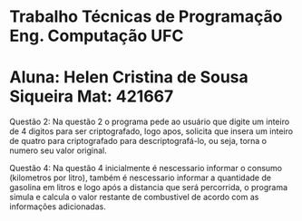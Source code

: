 # Trabalho Técnicas de Programação Eng. Computação UFC
# Aluna: Helen Cristina de Sousa Siqueira Mat: 421667

  Questão 2:
  Na questão 2 o programa pede ao usuário que digite um inteiro de 4 digitos para ser criptografado, logo apos, solicita que insera um inteiro de quatro para criptografado para descriptografá-lo, ou seja, torna o numero seu valor original.
  
  Questão 4:
  Na questão 4 inicialmente é nescessario informar o consumo (kilometros por litro), também é nescessario informar a quantidade de gasolina em litros e logo após a distancia que será percorrida, o programa simula e calcula o valor restante de combustivel de acordo com as informações adicionadas.
